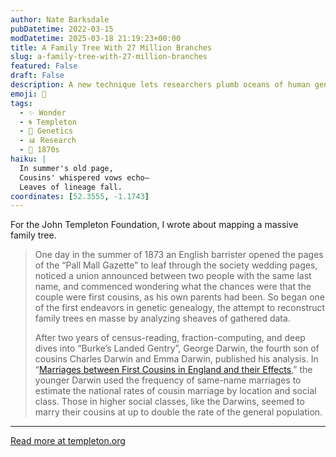```yaml
---
author: Nate Barksdale
pubDatetime: 2022-03-15
modDatetime: 2025-03-18 21:19:23+00:00
title: A Family Tree With 27 Million Branches
slug: a-family-tree-with-27-million-branches
featured: False
draft: False
description: A new technique lets researchers plumb oceans of human genetic data to produce the largest ever family tree — and they’re just getting started.
emoji: 🌳
tags:
  - ✨ Wonder
  - 🌀 Templeton
  - 🧬 Genetics
  - 📊 Research
  - 📅 1870s
haiku: |
  In summer's old page,  
  Cousins' whispered vows echo—  
  Leaves of lineage fall.
coordinates: [52.3555, -1.1743]
---
```


For the John Templeton Foundation, I wrote about mapping a massive family tree.

> One day in the summer of 1873 an English barrister opened the pages of the “Pall Mall Gazette” to leaf through the society wedding pages, noticed a union announced between two people with the same last name, and commenced wondering what the chances were that the couple were first cousins, as his own parents had been. So began one of the first endeavors in genetic genealogy, the attempt to reconstruct family trees en masse by analyzing sheaves of gathered data.
>
> After two years of census-reading, fraction-computing, and deep dives into “Burke’s Landed Gentry”, George Darwin, the fourth son of cousins Charles Darwin and Emma Darwin, published his analysis. In “[Marriages between First Cousins in England and their Effects](http://darwin-online.org.uk/converted/pdf/1875_Marriages_A1058.pdf),” the younger Darwin used the frequency of same-name marriages to estimate the national rates of cousin marriage by location and social class. Those in higher social classes, like the Darwins, seemed to marry their cousins at up to double the rate of the general population.

---

[Read more at templeton.org](https://www.templeton.org/news/a-family-tree-with-27-million-branches)
